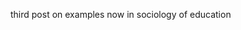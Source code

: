 <!-- 
learning
big data
situated cognition
 -->
third post on examples now in sociology of education